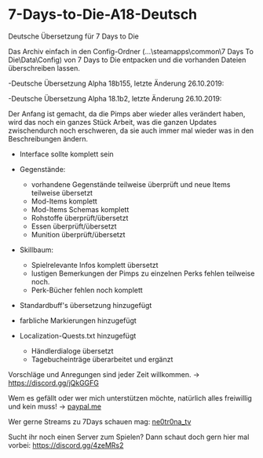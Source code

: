 # 7-Days-to-Die-A18-Deutsch
Deutsche Übersetzung für 7 Days to Die

Das Archiv einfach in den Config-Ordner (...\steamapps\common\7 Days To Die\Data\Config) von 7 Days to Die entpacken und die vorhanden Dateien überschreiben lassen.

-Deutsche Übersetzung Alpha 18b155, letzte Änderung 26.10.2019:

-Deutsche Übersetzung Alpha 18.1b2, letzte Änderung 26.10.2019:

Der Anfang ist gemacht, da die Pimps aber wieder alles verändert haben, wird das noch ein ganzes Stück Arbeit, was die ganzen Updates zwischendurch noch erschweren, da sie auch immer mal wieder was in den Beschreibungen ändern.

- Interface sollte komplett sein

- Gegenstände:
    - vorhandene Gegenstände teilweise überprüft und neue Items teilweise übersetzt
    - Mod-Items komplett
    - Mod-Items Schemas komplett
    - Rohstoffe überprüft/übersetzt
    - Essen überprüft/übersetzt
    - Munition überprüft/übersetzt
  
- Skillbaum:
    - Spielrelevante Infos komplett übersetzt
    - lustigen Bemerkungen der Pimps zu einzelnen Perks fehlen teilweise noch.
    - Perk-Bücher fehlen noch komplett

- Standardbuff's übersetzung hinzugefügt

- farbliche Markierungen hinzugefügt

- Localization-Quests.txt hinzugefügt
    - Händlerdialoge übersetzt
    - Tagebucheinträge überarbeitet und ergänzt

Vorschläge und Anregungen sind jeder Zeit willkommen. -> https://discord.gg/jQkGGFG

Wem es gefällt oder wer mich unterstützen möchte, natürlich alles freiwillig und kein muss! -> [paypal.me](https://www.paypal.me/Enrico1982)

Wer gerne Streams zu 7Days schauen mag: [ne0tr0na_tv](https://www.twitch.tv/ne0tr0na_tv)

Sucht ihr noch einen Server zum Spielen? Dann schaut doch gern hier mal vorbei: https://discord.gg/4zeMRs2
